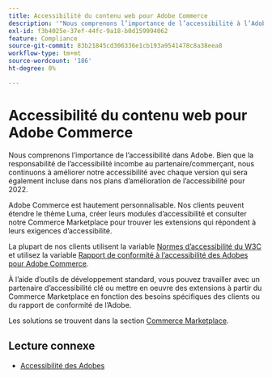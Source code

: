 ```yaml
---
title: Accessibilité du contenu web pour Adobe Commerce
description: '"Nous comprenons l’importance de l’accessibilité à l’Adobe. Bien que la responsabilité de l’accessibilité incombe au partenaire/commerçant, nous continuons à améliorer notre accessibilité avec chaque version qui sera également incluse dans nos plans d’amélioration de l’accessibilité pour 2022.  '''
exl-id: f3b4025e-37ef-44fc-9a18-b0d159994062
feature: Compliance
source-git-commit: 83b21845cd306336e1cb193a9541478c8a38eea8
workflow-type: tm+mt
source-wordcount: '186'
ht-degree: 0%

---
```


# Accessibilité du contenu web pour Adobe Commerce

Nous comprenons l’importance de l’accessibilité dans Adobe. Bien que la responsabilité de l’accessibilité incombe au partenaire/commerçant, nous continuons à améliorer notre accessibilité avec chaque version qui sera également incluse dans nos plans d’amélioration de l’accessibilité pour 2022.

Adobe Commerce est hautement personnalisable. Nos clients peuvent étendre le thème Luma, créer leurs modules d’accessibilité et consulter notre Commerce Marketplace pour trouver les extensions qui répondent à leurs exigences d’accessibilité.

La plupart de nos clients utilisent la variable [Normes d’accessibilité du W3C](https://www.w3.org/WAI/standards-guidelines/) et utilisez la variable [Rapport de conformité à l’accessibilité des Adobes pour Adobe Commerce](https://www.adobe.com/accessibility/compliance/adobe-commerce-2021-acr.html).

À l’aide d’outils de développement standard, vous pouvez travailler avec un partenaire d’accessibilité clé ou mettre en oeuvre des extensions à partir du Commerce Marketplace en fonction des besoins spécifiques des clients ou du rapport de conformité de l’Adobe.

Les solutions se trouvent dans la section [Commerce Marketplace](https://marketplace.magento.com/).

## Lecture connexe

* [Accessibilité des Adobes](https://www.adobe.com/accessibility.html)
